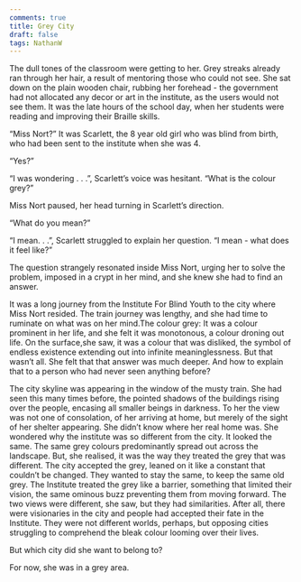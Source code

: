 ```yaml
---
comments: true
title: Grey City
draft: false
tags: NathanW
---
```

 
The dull tones of the classroom were getting to her. Grey streaks already ran through her hair, a result of mentoring those who could not see. She sat down on the plain wooden chair, rubbing her forehead - the government had not allocated any decor or art in the institute, as the users would not see them. It was the late hours of the school day, when her students were reading and improving their Braille skills. 

“Miss Nort?” It was Scarlett, the 8 year old girl who was blind from birth, who had been sent to the institute when she was 4. 

“Yes?”

“I was wondering . . .”, Scarlett’s voice was hesitant. “What is the colour grey?”

Miss Nort paused, her head turning in Scarlett’s direction.

“What do you mean?”

“I mean. . .”, Scarlett struggled to explain her question. “I mean - what does it feel like?”

The question strangely resonated inside Miss Nort, urging her to solve the problem,  imposed in a crypt in her mind, and she knew she had to find an answer.

It was a long journey from the Institute For Blind Youth to the city where Miss Nort resided. The train journey was lengthy, and she had time to ruminate on what was on her mind.The colour grey: It was a colour prominent in her life, and she felt it was monotonous, a colour droning out life. On the surface,she saw, it was a colour that was disliked, the symbol of endless existence extending out into infinite meaninglessness. But that wasn’t all. She felt that that answer was much deeper. And how to explain that to a person who had never seen anything before?

The city skyline was appearing in the window of the musty train. She had seen this many times before, the pointed shadows of the buildings rising over the people, encasing all smaller beings in darkness. To her the view was not one of consolation, of her arriving at home, but merely of the sight of her shelter appearing. She didn’t know where her real home was. She wondered why the institute was so different from the city. It looked the same. The same grey colours predominantly spread out across the landscape. But, she realised, it was the way they treated the grey that was different. The city accepted the grey, leaned on it like a constant that couldn’t be changed. They wanted to stay the same, to keep the same old grey. The Institute treated the grey like a barrier, something that limited their vision, the same ominous buzz preventing them from moving forward. The two views were different, she saw, but they had similarities. After all, there were visionaries in the city and people had accepted their fate in the Institute. They were not different worlds, perhaps, but opposing cities struggling to comprehend the bleak colour looming over their lives. 

But which city did she want to belong to?

For now, she was in a grey area.